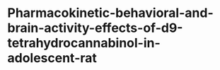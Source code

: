 # Pharmacokinetic-behavioral-and-brain-activity-effects-of-d9-tetrahydrocannabinol-in-adolescent-rat